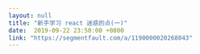 ```yaml
---
layout: null
title: "新手学习 react 迷惑的点(一)"
date:  2019-09-22 23:50:00 +0800
link: "https://segmentfault.com/a/1190000020268043"
---
```

